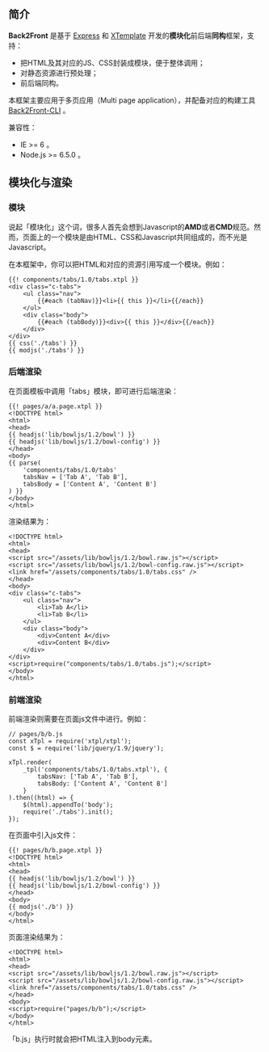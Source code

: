 ## 简介

**Back2Front** 是基于 [Express](https://github.com/expressjs/expressjs.com) 和 [XTemplate](https://github.com/xtemplate/xtemplate) 开发的**模块化**前后端**同构**框架，支持：

- 把HTML及其对应的JS、CSS封装成模块，便于整体调用；
- 对静态资源进行预处理；
- 前后端同构。

本框架主要应用于多页应用（Multi page application），并配备对应的构建工具 [Back2Front-CLI](https://github.com/heeroluo/back2front-cli) 。

兼容性：
- IE >= 6 。
- Node.js >= 6.5.0 。


## 模块化与渲染

### 模块

说起「模块化」这个词，很多人首先会想到Javascript的**AMD**或者**CMD**规范。然而，页面上的一个模块是由HTML、CSS和Javascript共同组成的，而不光是Javascript。

在本框架中，你可以把HTML和对应的资源引用写成一个模块。例如：

```
{{! components/tabs/1.0/tabs.xtpl }}
<div class="c-tabs">
    <ul class="nav">
        {{#each (tabNav)}}<li>{{ this }}</li>{{/each}}
    </ul>
    <div class="body">
        {{#each (tabBody)}}<div>{{ this }}</div>{{/each}}
    </div>
</div>
{{ css('./tabs') }}
{{ modjs('./tabs') }}
```

### 后端渲染

在页面模板中调用「tabs」模块，即可进行后端渲染：

```
{{! pages/a/a.page.xtpl }}
<!DOCTYPE html>
<html>
<head>
{{ headjs('lib/bowljs/1.2/bowl') }}
{{ headjs('lib/bowljs/1.2/bowl-config') }}
</head>
<body>
{{ parse(
    'components/tabs/1.0/tabs'
    tabsNav = ['Tab A', 'Tab B'],
    tabsBody = ['Content A', 'Content B']
) }}
</body>
</html>
```

渲染结果为：

```
<!DOCTYPE html>
<html>
<head>
<script src="/assets/lib/bowljs/1.2/bowl.raw.js"></script>
<script src="/assets/lib/bowljs/1.2/bowl-config.raw.js"></script>
<link href="/assets/components/tabs/1.0/tabs.css" />
</head>
<body>
<div class="c-tabs">
    <ul class="nav">
        <li>Tab A</li>
        <li>Tab B</li>
    </ul>
    <div class="body">
        <div>Content A</div>
        <div>Content B</div>
    </div>
</div>
<script>require("components/tabs/1.0/tabs.js");</script>
</body>
</html>
```

### 前端渲染

前端渲染则需要在页面js文件中进行。例如：

```
// pages/b/b.js
const xTpl = require('xtpl/xtpl');
const $ = require('lib/jquery/1.9/jquery');

xTpl.render(
    _tpl('components/tabs/1.0/tabs.xtpl'), {
        tabsNav: ['Tab A', 'Tab B'],
        tabsBody: ['Content A', 'Content B']
    }
).then((html) => {
    $(html).appendTo('body');
    require('./tabs').init();
});
```

在页面中引入js文件：

```
{{! pages/b/b.page.xtpl }}
<!DOCTYPE html>
<html>
<head>
{{ headjs('lib/bowljs/1.2/bowl') }}
{{ headjs('lib/bowljs/1.2/bowl-config') }}
</head>
<body>
{{ modjs('./b') }}
</body>
</html>
```

页面渲染结果为：

```
<!DOCTYPE html>
<html>
<head>
<script src="/assets/lib/bowljs/1.2/bowl.raw.js"></script>
<script src="/assets/lib/bowljs/1.2/bowl-config.raw.js"></script>
<link href="/assets/components/tabs/1.0/tabs.css" />
</head>
<body>
<script>require("pages/b/b");</script>
</body>
</html>
```

「b.js」执行时就会把HTML注入到body元素。